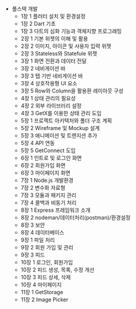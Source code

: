 - 풀스택 개발
    - 1장 1 플러터 설치 및 환경설정
    - 1장 2 Dart 기초
    - 1장 3 다트의 심화 기능과 객체지향 프로그래밍
    - 2장 1 기본 위젯의 이해 및 활용
    - 2장 2 이미지, 아이콘 및 사용자 입력 위젯
    - 2장 3 Stateless와 Statefule 위젯
    - 3장 1 화면 전환과 데이터 전달
    - 3장 2 네비게이션 바
    - 3장 3 탭 기반 네비게이션 바
    - 3장 4 상호작용형 UI 요소
    - 3장 5 Row와 Column을 활용환 레이아웃 구성
    - 4장 1 상태 관리의 필요성
    - 4장 2 외부 라이브러리 설정
    - 4장 3 GetX를 이용한 상태 관리 도입
    - 5장 1 프로젝트 아키텍처와 폴더 구조 계획
    - 5장 2 Wireframe 및 Mockup 설계
    - 5장 3 애니메이션 및 트랜지션 추가
    - 5장 4 API 연동
    - 5장 5 GetConnect 도입
    - 6장 1 인트로 및 로그인 화면
    - 6장 2 회원가입 화면
    - 6장 3 마이페이지 화면
    - 7장 1 Node.js 개발환경
    - 7장 2 변수화 자료형
    - 7장 3 모듈과 패키지 관리
    - 7장 4 콜백과 비동기 처리
    - 8장 1 Express 프레임워크 소개
    - 8장 2 nodeman/데이터처리(postman)/환경설정
    - 8장 3 보안
    - 8장 4 데이터베이스
    - 9장 1 파일 처리
    - 9장 2 회원 가입 및 관리
    - 9장 3 피드
    - 10장 1 로그인, 회원가입
    - 10장 2 피드 생성, 목록, 수정 개선
    - 10장 3 피드 상세, 삭제
    - 10장 4 마이페이지
    - 11장 1 GetStorage
    - 11장 2 Image Picker